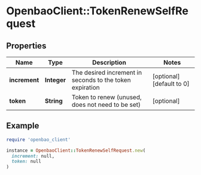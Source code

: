 # OpenbaoClient::TokenRenewSelfRequest

## Properties

| Name | Type | Description | Notes |
| ---- | ---- | ----------- | ----- |
| **increment** | **Integer** | The desired increment in seconds to the token expiration | [optional][default to 0] |
| **token** | **String** | Token to renew (unused, does not need to be set) | [optional] |

## Example

```ruby
require 'openbao_client'

instance = OpenbaoClient::TokenRenewSelfRequest.new(
  increment: null,
  token: null
)
```

